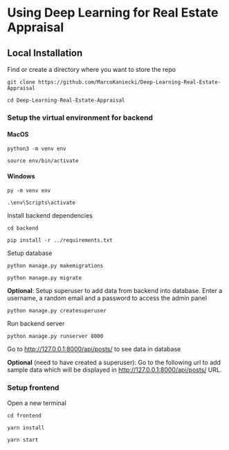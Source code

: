 # Using Deep Learning for Real Estate Appraisal

## Local Installation
Find or create a directory where you want to store the repo

```console
git clone https://github.com/MarcoKaniecki/Deep-Learning-Real-Estate-Appraisal
```

```console
cd Deep-Learning-Real-Estate-Appraisal
```

### Setup the virtual environment for backend
#### MacOS
```console
python3 -m venv env
```
```console
source env/bin/activate
```

#### Windows
```console
py -m venv env
```
```console
.\env\Scripts\activate
```

Install backend dependencies
```console
cd backend
```
```console
pip install -r ../requirements.txt
```

Setup database
```console
python manage.py makemigrations
```
```console
python manage.py migrate
```

**Optional**: Setup superuser to add data from backend into database. Enter a username, a random email and a password to access the admin panel
```console
python manage.py createsuperuser
```

Run backend server
```console
python manage.py runserver 8000
```

Go to
http://127.0.0.1:8000/api/posts/
to see data in database


**Optional** (need to have created a superuser): Go to the following url to add sample data which will be displayed in http://127.0.0.1:8000/api/posts/ URL.

### Setup frontend
Open a new terminal
```console
cd frontend
```
```console
yarn install
```
```console
yarn start
```
